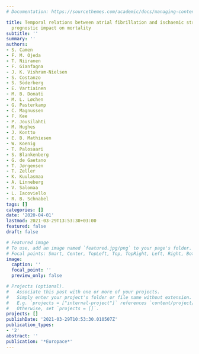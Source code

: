 ```yaml
---
# Documentation: https://sourcethemes.com/academic/docs/managing-content/

title: Temporal relations between atrial fibrillation and ischaemic stroke and their
  prognostic impact on mortality
subtitle: ''
summary: ''
authors:
- S. Camen
- F. M. Ojeda
- T. Niiranen
- F. Gianfagna
- J. K. Vishram-Nielsen
- S. Costanzo
- S. Söderberg
- E. Vartiainen
- M. B. Donati
- M. L. Løchen
- G. Pasterkamp
- C. Magnussen
- F. Kee
- P. Jousilahti
- M. Hughes
- J. Kontto
- E. B. Mathiesen
- W. Koenig
- T. Palosaari
- S. Blankenberg
- G. de Gaetano
- T. Jørgensen
- T. Zeller
- K. Kuulasmaa
- A. Linneberg
- V. Salomaa
- L. Iacoviello
- R. B. Schnabel
tags: []
categories: []
date: '2020-04-01'
lastmod: 2021-03-29T13:53:30+03:00
featured: false
draft: false

# Featured image
# To use, add an image named `featured.jpg/png` to your page's folder.
# Focal points: Smart, Center, TopLeft, Top, TopRight, Left, Right, BottomLeft, Bottom, BottomRight.
image:
  caption: ''
  focal_point: ''
  preview_only: false

# Projects (optional).
#   Associate this post with one or more of your projects.
#   Simply enter your project's folder or file name without extension.
#   E.g. `projects = ["internal-project"]` references `content/project/deep-learning/index.md`.
#   Otherwise, set `projects = []`.
projects: []
publishDate: '2021-03-29T10:53:30.010507Z'
publication_types:
- '2'
abstract: ''
publication: '*Europace*'
---
```

